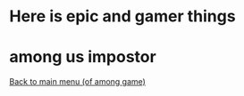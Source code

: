 <h1>Here is epic and gamer things<h1>
  
  # among us impostor
  [Back to main menu (of among game)](index.md)
